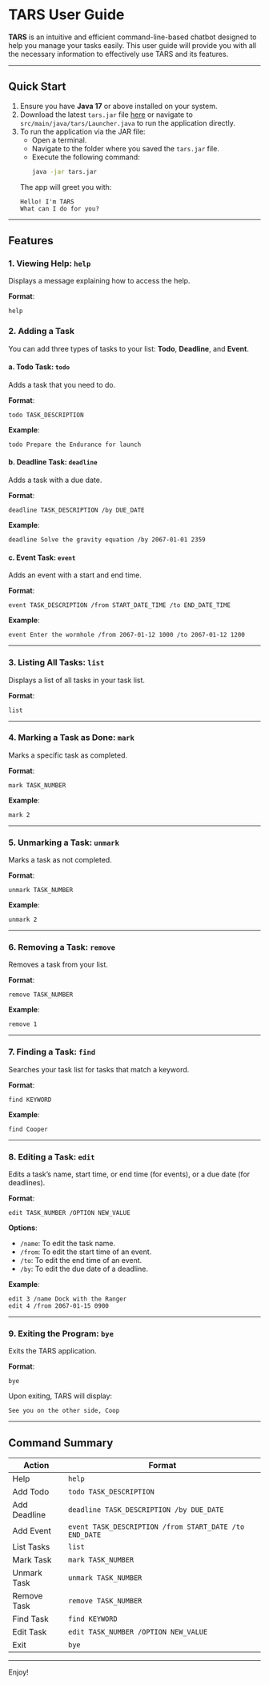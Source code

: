 
# TARS User Guide

**TARS** is an intuitive and efficient command-line-based chatbot designed to help you manage your tasks easily. This user guide will provide you with all the necessary information to effectively use TARS and its features.

---

## Quick Start

1. Ensure you have **Java 17** or above installed on your system.
2. Download the latest `tars.jar` file [here](#) or navigate to `src/main/java/tars/Launcher.java` to run the application directly.
3. To run the application via the JAR file:
   - Open a terminal.
   - Navigate to the folder where you saved the `tars.jar` file.
   - Execute the following command:
     ```bash
     java -jar tars.jar
     ```
   The app will greet you with:
   ```
   Hello! I'm TARS
   What can I do for you?
   ```

---

## Features

### 1. Viewing Help: `help`
Displays a message explaining how to access the help.

**Format**: 
```
help
```

### 2. Adding a Task

You can add three types of tasks to your list: **Todo**, **Deadline**, and **Event**.

#### a. Todo Task: `todo`
Adds a task that you need to do.

**Format**:
```
todo TASK_DESCRIPTION
```

**Example**:
```
todo Prepare the Endurance for launch
```

#### b. Deadline Task: `deadline`
Adds a task with a due date.

**Format**:
```
deadline TASK_DESCRIPTION /by DUE_DATE
```

**Example**:
```
deadline Solve the gravity equation /by 2067-01-01 2359
```

#### c. Event Task: `event`
Adds an event with a start and end time.

**Format**:
```
event TASK_DESCRIPTION /from START_DATE_TIME /to END_DATE_TIME
```

**Example**:
```
event Enter the wormhole /from 2067-01-12 1000 /to 2067-01-12 1200
```

---

### 3. Listing All Tasks: `list`
Displays a list of all tasks in your task list.

**Format**:
```
list
```

---

### 4. Marking a Task as Done: `mark`
Marks a specific task as completed.

**Format**:
```
mark TASK_NUMBER
```

**Example**:
```
mark 2
```

---

### 5. Unmarking a Task: `unmark`
Marks a task as not completed.

**Format**:
```
unmark TASK_NUMBER
```

**Example**:
```
unmark 2
```

---

### 6. Removing a Task: `remove`
Removes a task from your list.

**Format**:
```
remove TASK_NUMBER
```

**Example**:
```
remove 1
```

---

### 7. Finding a Task: `find`
Searches your task list for tasks that match a keyword.

**Format**:
```
find KEYWORD
```

**Example**:
```
find Cooper
```

---

### 8. Editing a Task: `edit`
Edits a task’s name, start time, or end time (for events), or a due date (for deadlines).

**Format**:
```
edit TASK_NUMBER /OPTION NEW_VALUE
```

**Options**:
- `/name`: To edit the task name.
- `/from`: To edit the start time of an event.
- `/to`: To edit the end time of an event.
- `/by`: To edit the due date of a deadline.

**Example**:
```
edit 3 /name Dock with the Ranger
edit 4 /from 2067-01-15 0900
```

---

### 9. Exiting the Program: `bye`
Exits the TARS application.

**Format**:
```
bye
```

Upon exiting, TARS will display:
```
See you on the other side, Coop
```

---

## Command Summary

| Action                  | Format                                              |
|-------------------------|-----------------------------------------------------|
| Help                    | `help`                                              |
| Add Todo                | `todo TASK_DESCRIPTION`                             |
| Add Deadline            | `deadline TASK_DESCRIPTION /by DUE_DATE`            |
| Add Event               | `event TASK_DESCRIPTION /from START_DATE /to END_DATE` |
| List Tasks              | `list`                                              |
| Mark Task               | `mark TASK_NUMBER`                                  |
| Unmark Task             | `unmark TASK_NUMBER`                                |
| Remove Task             | `remove TASK_NUMBER`                                |
| Find Task               | `find KEYWORD`                                      |
| Edit Task               | `edit TASK_NUMBER /OPTION NEW_VALUE`                |
| Exit                    | `bye`                                               |

---

Enjoy!
